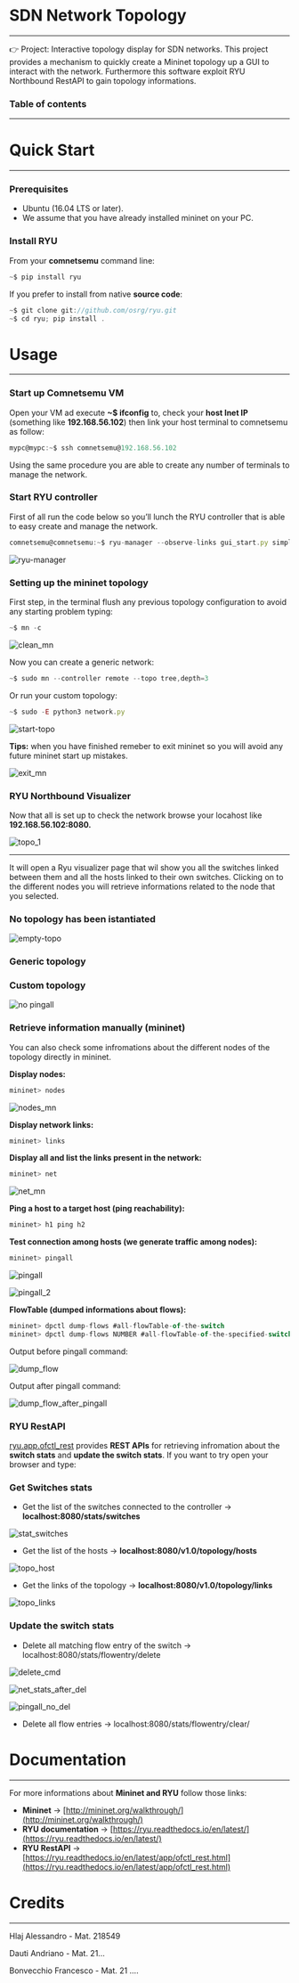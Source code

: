 # SDN Network Topology

---

<aside>
👉 Project:   Interactive topology display for SDN networks. This project provides a mechanism to quickly create a Mininet topology up a GUI to interact with the network. Furthermore this software exploit RYU Northbound RestAPI to gain topology informations.

</aside>

### **Table of contents**

---

# Quick Start

---

### Prerequisites

- Ubuntu (16.04 LTS or later).
- We assume that you have already installed mininet on your PC.

### Install RYU

From your **comnetsemu** command line: 

```jsx
~$ pip install ryu
```

If you prefer to install from native **source code**:  

```jsx
~$ git clone git://github.com/osrg/ryu.git
~$ cd ryu; pip install .
```

# Usage

---

### Start up Comnetsemu VM

Open your VM ad execute **~$ ifconfig** to, check your **host Inet IP**  (something like **192.168.56.102**) then link your host terminal to comnetsemu as follow: 

```jsx
mypc@mypc:~$ ssh comnetsemu@192.168.56.102
```

Using the same procedure you are able to create any number of terminals to manage the network.

### Start RYU controller

First of all run the code below so you’ll lunch the RYU controller that is able to easy create and manage the network.  

```jsx
comnetsemu@comnetsemu:~$ ryu-manager --observe-links gui_start.py simple_switch.py
```

![ryu-manager](https://user-images.githubusercontent.com/86969245/207618082-c3d13ed5-4bc0-4b83-b69c-b019e31f18ad.png)

### Setting up the mininet topology

First step, in the terminal flush any previous topology configuration to avoid any starting problem typing:

```jsx
~$ mn -c
```

![clean_mn](https://user-images.githubusercontent.com/86969245/206305011-f9c602c5-53a8-478c-a08f-d4d470acfcea.png)


Now you can create a generic network: 

```jsx
~$ sudo mn --controller remote --topo tree,depth=3
```

Or run your custom topology:  

```jsx
~$ sudo -E python3 network.py
```


![start-topo](https://user-images.githubusercontent.com/86969245/207618145-0a2fcdf0-4b9f-4036-9339-e97e9815949e.png)


**Tips:** when you have finished remeber to exit mininet  so you will avoid any future mininet start up mistakes.

![exit_mn](https://user-images.githubusercontent.com/86969245/207617798-60bf39d8-9f45-4c9e-a6b2-20dc0e0da4bb.png)

### RYU Northbound Visualizer

Now that all is set up to check the network browse your  locahost like **192.168.56.102:8080.**

![topo_1](https://user-images.githubusercontent.com/86969245/207623889-fdd7545c-298a-49be-a28c-c8ee1e96413c.png)



 ****

It will open a Ryu visualizer page that wil show you all the switches linked between them and all the hosts linked to their own switches.  Clicking on to the different nodes you will retrieve informations related to the node that you selected.

### No topology has been istantiated



![empty-topo](https://user-images.githubusercontent.com/86969245/207617778-e6d9cd99-2be8-43b1-b022-3a2129b27b81.png)




### Generic topology

### Custom topology

![no pingall](https://user-images.githubusercontent.com/86969245/207617898-e1c6d86f-39f1-448f-a002-d24b4b894f4c.png)


### Retrieve information manually (mininet)

You can also check some infromations about the different nodes of the topology directly in mininet.

**Display nodes:**

```jsx
mininet> nodes
```
![nodes_mn](https://user-images.githubusercontent.com/86969245/207617929-aab728ff-34aa-418b-8bae-cd07b568a263.png)


**Display network links:** 

```jsx
mininet> links 
```


**Display all and list the links present in the network:** 

```jsx
mininet> net
```
![net_mn](https://user-images.githubusercontent.com/86969245/207617872-118cd8a7-4894-4b8f-9d6b-88ced847f7c5.png)

**Ping a host to a target host (ping reachability):** 

```jsx
mininet> h1 ping h2
```

**Test connection among hosts (we generate traffic among nodes):** 

```jsx
mininet> pingall
```
![pingall](https://user-images.githubusercontent.com/86969245/207617994-1e6a9f0f-849b-45c6-b1a1-185cdc8f6561.png)

![pingall_2](https://user-images.githubusercontent.com/86969245/207620574-d1ac6f80-37ca-4733-9cae-fec8e90918dc.png)


**FlowTable (dumped informations about flows):**

```jsx
mininet> dpctl dump-flows #all-flowTable-of-the-switch
mininet> dpctl dump-flows NUMBER #all-flowTable-of-the-specified-switch
```


Output before pingall command:

![dump_flow](https://user-images.githubusercontent.com/86969245/207617697-0f29c40b-be91-4169-a44b-7c23cd174a48.png)

Output after pingall command: 

![dump_flow_after_pingall](https://user-images.githubusercontent.com/86969245/207617723-9a0032f4-cdd3-41a4-84aa-ae15190b7a88.png)


### RYU RestAPI

[ryu.app.ofctl_rest](https://ryu.readthedocs.io/en/latest/app/ofctl_rest.html) provides **REST APIs** for retrieving infromation about the **switch stats** and  **update the switch stats**.  If  you want to try  open your browser and type: 

### Get Switches stats 

- Get the list of the switches connected to the controller → **localhost:8080/stats/switches**

![stat_switches](https://user-images.githubusercontent.com/86969245/207618175-d52574c4-b414-4cb6-a12d-c67958725891.png)

- Get the list of the  hosts → **localhost:8080/v1.0/topology/hosts**

![topo_host ](https://user-images.githubusercontent.com/86969245/207618202-9e7f80f0-7981-4c20-b8dd-be62b22f08bf.png)

- Get the links of the topology → **localhost:8080/v1.0/topology/links**

![topo_links](https://user-images.githubusercontent.com/86969245/207618247-e782b385-ac4b-4f04-9271-15217e205b7c.png)



### Update the switch stats

- Delete all matching flow entry of the switch → localhost:8080/stats/flowentry/delete



![delete_cmd](https://user-images.githubusercontent.com/86969245/206302361-13a7edbd-dd9d-4465-b6fa-c2d0e9d82e78.png)


![net_stats_after_del](https://user-images.githubusercontent.com/86969245/206302445-4696582f-0fc8-43c3-a768-f7ec12267917.png)

![pingall_no_del](https://user-images.githubusercontent.com/86969245/206302489-d8ea6ebe-23ae-4c11-a273-fb3398c799ee.png)


- Delete all flow entries  → localhost:8080/stats/flowentry/clear/<dpid>

# Documentation

---

For more informations about **Mininet and RYU** follow those links:

 

- **Mininet** → [http://mininet.org/walkthrough/](http://mininet.org/walkthrough/)
- **RYU documentation** → [https://ryu.readthedocs.io/en/latest/](https://ryu.readthedocs.io/en/latest/)
- **RYU RestAPI** → [https://ryu.readthedocs.io/en/latest/app/ofctl_rest.html](https://ryu.readthedocs.io/en/latest/app/ofctl_rest.html)

# Credits

---

Hlaj Alessandro - Mat. 218549 

Dauti Andriano - Mat. 21…

Bonvecchio Francesco - Mat. 21 ….
